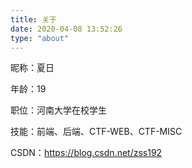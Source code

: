 ```yaml
---
title: 关于
date: 2020-04-08 13:52:26
type: "about"
---
```


昵称：夏日

年龄：19

职位：河南大学在校学生

技能：前端、后端、CTF-WEB、CTF-MISC

CSDN：https://blog.csdn.net/zss192